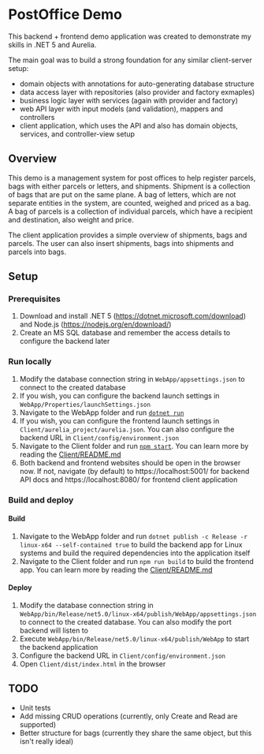 # PostOffice Demo

This backend + frontend demo application was created to demonstrate my skills in .NET 5 and Aurelia.  

The main goal was to build a strong foundation for any similar client-server setup:

- domain objects with annotations for auto-generating database structure
- data access layer with repositories (also provider and factory exmaples)
- business logic layer with services (again with provider and factory)
- web API layer with input models (and validation), mappers and controllers
- client application, which uses the API and also has domain objects, services, and controller-view setup

## Overview

This demo is a management system for post offices to help register parcels, bags with either parcels or letters, and shipments. Shipment is a collection of bags that are put on the same plane. A bag of letters, which are not separate entities in the system, are counted, weighed and priced as a bag. A bag of parcels is a collection of individual parcels, which have a recipient and destination, also weight and price.

The client application provides a simple overview of shipments, bags and parcels. The user can also insert shipments, bags into shipments and parcels into bags.

## Setup

### Prerequisites

1. Download and install .NET 5 (https://dotnet.microsoft.com/download) and Node.js (https://nodejs.org/en/download/)
2. Create an MS SQL database and remember the access details to configure the backend later

### Run locally

1. Modify the database connection string in `WebApp/appsettings.json` to connect to the created database
2. If you wish, you can configure the backend launch settings in `WebApp/Properties/launchSettings.json`
3. Navigate to the WebApp folder and run [`dotnet run`](https://docs.microsoft.com/en-us/dotnet/core/tools/dotnet-run)
4. If you wish, you can configure the frontend launch settings in `Client/aurelia_project/aurelia.json`. You can also configure the backend URL in `Client/config/environment.json`
4. Navigate to the Client folder and run [`npm start`](https://docs.npmjs.com/cli/v7/commands/npm-start). You can learn more by reading the [Client/README.md](Client/README.md)
5. Both backend and frontend websites should be open in the browser now. If not, navigate (by default) to https://localhost:5001/ for backend API docs and https://localhost:8080/ for frontend client application

### Build and deploy

#### Build
1. Navigate to the WebApp folder and run `dotnet publish -c Release -r linux-x64 --self-contained true` to build the backend app for Linux systems and build the required dependencies into the application itself
2. Navigate to the Client folder and run `npm run build` to build the frontend app. You can learn more by reading the [Client/README.md](Client/README.md)

#### Deploy

1. Modify the database connection string in `WebApp/bin/Release/net5.0/linux-x64/publish/WebApp/appsettings.json` to connect to the created database. You can also modify the port backend will listen to
2. Execute `WebApp/bin/Release/net5.0/linux-x64/publish/WebApp` to start the backend application
3. Configure the backend URL in `Client/config/environment.json`
4. Open `Client/dist/index.html` in the browser

## TODO

- Unit tests
- Add missing CRUD operations (currently, only Create and Read are supported)
- Better structure for bags (currently they share the same object, but this isn't really ideal)